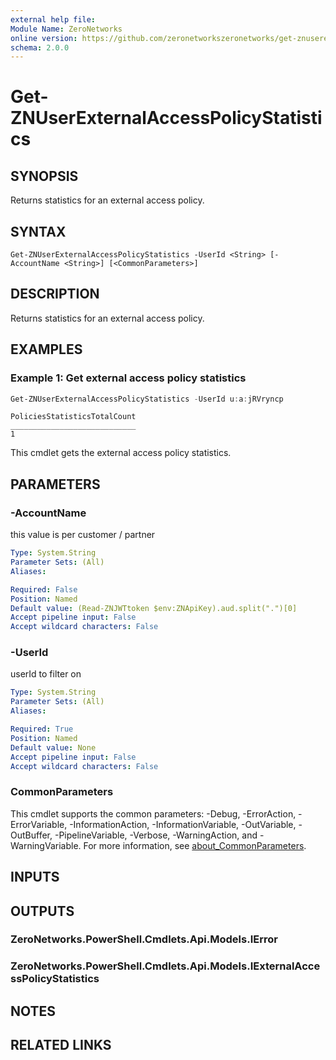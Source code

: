 ```yaml
---
external help file:
Module Name: ZeroNetworks
online version: https://github.com/zeronetworkszeronetworks/get-znuserexternalaccesspolicystatistics
schema: 2.0.0
---
```


# Get-ZNUserExternalAccessPolicyStatistics

## SYNOPSIS
Returns statistics for an external access policy.

## SYNTAX

```
Get-ZNUserExternalAccessPolicyStatistics -UserId <String> [-AccountName <String>] [<CommonParameters>]
```

## DESCRIPTION
Returns statistics for an external access policy.

## EXAMPLES

### Example 1: Get external access policy statistics
```powershell
Get-ZNUserExternalAccessPolicyStatistics -UserId u:a:jRVryncp
```

```output
PoliciesStatisticsTotalCount
____________________________
1
```

This cmdlet gets the external access policy statistics.

## PARAMETERS

### -AccountName
this value is per customer / partner

```yaml
Type: System.String
Parameter Sets: (All)
Aliases:

Required: False
Position: Named
Default value: (Read-ZNJWTtoken $env:ZNApiKey).aud.split(".")[0]
Accept pipeline input: False
Accept wildcard characters: False
```

### -UserId
userId to filter on

```yaml
Type: System.String
Parameter Sets: (All)
Aliases:

Required: True
Position: Named
Default value: None
Accept pipeline input: False
Accept wildcard characters: False
```

### CommonParameters
This cmdlet supports the common parameters: -Debug, -ErrorAction, -ErrorVariable, -InformationAction, -InformationVariable, -OutVariable, -OutBuffer, -PipelineVariable, -Verbose, -WarningAction, and -WarningVariable. For more information, see [about_CommonParameters](http://go.microsoft.com/fwlink/?LinkID=113216).

## INPUTS

## OUTPUTS

### ZeroNetworks.PowerShell.Cmdlets.Api.Models.IError

### ZeroNetworks.PowerShell.Cmdlets.Api.Models.IExternalAccessPolicyStatistics

## NOTES

## RELATED LINKS

